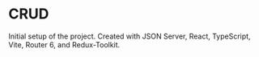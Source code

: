 # CRUD

Initial setup of the project.  Created with JSON Server, React, TypeScript, Vite, Router 6, and Redux-Toolkit.



